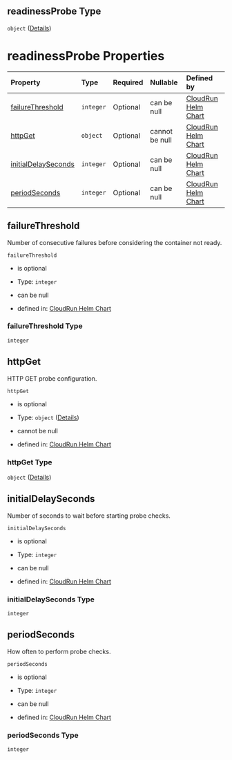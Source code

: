 ## readinessProbe Type

`object` ([Details](values-properties-readinessprobe.md))

# readinessProbe Properties

| Property                                    | Type      | Required | Nullable       | Defined by                                                                                                                                                                                        |
| :------------------------------------------ | :-------- | :------- | :------------- | :------------------------------------------------------------------------------------------------------------------------------------------------------------------------------------------------ |
| [failureThreshold](#failurethreshold)       | `integer` | Optional | can be null    | [CloudRun Helm Chart](values-properties-readinessprobe-properties-failurethreshold.md "https://github.com/helmless/google-cloudrun#/properties/readinessProbe/properties/failureThreshold")       |
| [httpGet](#httpget)                         | `object`  | Optional | cannot be null | [CloudRun Helm Chart](values-properties-readinessprobe-properties-httpget.md "https://github.com/helmless/google-cloudrun#/properties/readinessProbe/properties/httpGet")                         |
| [initialDelaySeconds](#initialdelayseconds) | `integer` | Optional | can be null    | [CloudRun Helm Chart](values-properties-readinessprobe-properties-initialdelayseconds.md "https://github.com/helmless/google-cloudrun#/properties/readinessProbe/properties/initialDelaySeconds") |
| [periodSeconds](#periodseconds)             | `integer` | Optional | can be null    | [CloudRun Helm Chart](values-properties-readinessprobe-properties-periodseconds.md "https://github.com/helmless/google-cloudrun#/properties/readinessProbe/properties/periodSeconds")             |

## failureThreshold

Number of consecutive failures before considering the container not ready.

`failureThreshold`

* is optional

* Type: `integer`

* can be null

* defined in: [CloudRun Helm Chart](values-properties-readinessprobe-properties-failurethreshold.md "https://github.com/helmless/google-cloudrun#/properties/readinessProbe/properties/failureThreshold")

### failureThreshold Type

`integer`

## httpGet

HTTP GET probe configuration.

`httpGet`

* is optional

* Type: `object` ([Details](values-properties-readinessprobe-properties-httpget.md))

* cannot be null

* defined in: [CloudRun Helm Chart](values-properties-readinessprobe-properties-httpget.md "https://github.com/helmless/google-cloudrun#/properties/readinessProbe/properties/httpGet")

### httpGet Type

`object` ([Details](values-properties-readinessprobe-properties-httpget.md))

## initialDelaySeconds

Number of seconds to wait before starting probe checks.

`initialDelaySeconds`

* is optional

* Type: `integer`

* can be null

* defined in: [CloudRun Helm Chart](values-properties-readinessprobe-properties-initialdelayseconds.md "https://github.com/helmless/google-cloudrun#/properties/readinessProbe/properties/initialDelaySeconds")

### initialDelaySeconds Type

`integer`

## periodSeconds

How often to perform probe checks.

`periodSeconds`

* is optional

* Type: `integer`

* can be null

* defined in: [CloudRun Helm Chart](values-properties-readinessprobe-properties-periodseconds.md "https://github.com/helmless/google-cloudrun#/properties/readinessProbe/properties/periodSeconds")

### periodSeconds Type

`integer`
